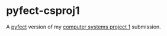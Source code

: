 # pyfect-csproj1
A [pyfect](https://github.com/noc7c9/pyfection) version of my [computer systems project 1](https://github.com/noc7c9/COMP30023-Project-1) submission.
